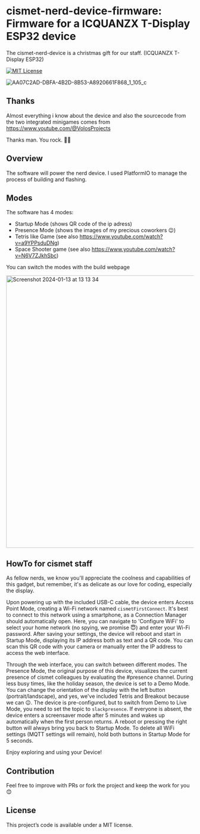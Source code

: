 # cismet-nerd-device-firmware: Firmware for a ICQUANZX T-Display ESP32 device

The cismet-nerd-device is a christmas gift for our staff. (ICQUANZX T-Display ESP32)

[![MIT License](https://img.shields.io/badge/License-MIT-green.svg)](https://choosealicense.com/licenses/mit/)

![AA07C2AD-DBFA-4B2D-8B53-A8920661F868_1_105_c](https://github.com/cismet/cismet-nerd-device-firmware/assets/837211/664f3852-9506-47e6-8c13-2e2e0b74784e)

## Thanks

Almost everything i know about the device and also the sourcecode from the two integrated minigames comes from https://www.youtube.com/@VolosProjects

Thanks man. You rock. 🤘🏼

## Overview

The software will power the nerd device. I used PlatformIO to manage the process of building and flashing.

## Modes

The software has 4 modes:

- Startup Mode (shows QR code of the ip adress)
- Presence Mode (shows the images of my precious coworkers 😉)
- Tetris like Game (see also https://www.youtube.com/watch?v=a9YPPsduDNg)
- Space Shooter game (see also https://www.youtube.com/watch?v=N6V7ZJkhSbc)

You can switch the modes with the build webpage

<img width="730" alt="Screenshot 2024-01-13 at 13 13 34" src="https://github.com/cismet/cismet-nerd-device-firmware/assets/837211/840e853a-849a-4421-9cd3-588441f01999">

## HowTo for cismet staff

As fellow nerds, we know you'll appreciate the coolness and capabilities of this gadget, but remember, it's as delicate as our love for coding, especially the display.

Upon powering up with the included USB-C cable, the device enters Access Point Mode, creating a Wi-Fi network named `cismetFirstConnect`. It's best to connect to this network using a smartphone, as a Connection Manager should automatically open. Here, you can navigate to 'Configure WiFi' to select your home network (no spying, we promise 😇) and enter your Wi-Fi password. After saving your settings, the device will reboot and start in Startup Mode, displaying its IP address both as text and a QR code. You can scan this QR code with your camera or manually enter the IP address to access the web interface.

Through the web interface, you can switch between different modes. The Presence Mode, the original purpose of this device, visualizes the current presence of cismet colleagues by evaluating the #presence channel. During less busy times, like the holiday season, the device is set to a Demo Mode. You can change the orientation of the display with the left button (portrait/landscape), and yes, we've included Tetris and Breakout because we can 😉. The device is pre-configured, but to switch from Demo to Live Mode, you need to set the topic to `slackpresence`. If everyone is absent, the device enters a screensaver mode after 5 minutes and wakes up automatically when the first person returns. A reboot or pressing the right button will always bring you back to Startup Mode. To delete all WiFi settings (MQTT settings will remain), hold both buttons in Startup Mode for 5 seconds.

Enjoy exploring and using your Device!

## Contribution

Feel free to improve with PRs or fork the project and keep the work for you 😊

## License

This project’s code is available under a MIT license.
